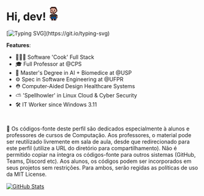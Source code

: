 <h1 align="left">Hi, dev! <img src="gif_fred_d.gif" width="25px"></h1>

[![Typing SVG](https://readme-typing-svg.demolab.com?font=Fira+Code&pause=1000&color=000000&width=435&lines=Turn+off+the+screens!)](https://git.io/typing-svg)

<b>Features</b>:
- 👨🏻‍🍳 Software 'Cook' Full Stack<br>
- 🎓 Full Professor at @CPS<br>
- 🤖 Master's Degree in AI + Biomedice at @USP<br>
- ⚙ Spec in Software Engineering at @UFPR<br>
- ⛑️ Computer-Aided Design Healthcare Systems<br>
- ⛅ 'Spellhowler' in Linux Cloud & Cyber Security<br>
- 🛠️ IT Worker since Windows 3.11<br>

<h1 align="left"></h1>

📢 Os códigos-fonte deste perfil são dedicados especialmente à alunos e professores de cursos de Computação. Aos professores, o material pode ser reutilizado livremente em sala de aula, desde que redirecionado para este perfil (utilize a URL do diretório para compartilhamento). Não é permitido copiar na íntegra os códigos-fonte para outros sistemas (GitHub, Teams, Discord etc). Aos alunos, os códigos podem ser incorporados em seus projetos sem restrições. Para ambos, serão regidas as políticas de uso da MIT License.<br>

<a href="https://github.com/fbamuniz/fbamuniz">
  <img align="center" src="https://github-readme-stats.vercel.app/api?username=fbamuniz&show_icons=true&line_height=27&theme=default" alt="GitHub Stats"/>
</a>
